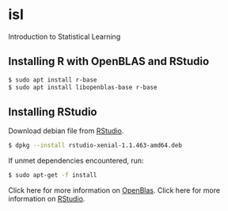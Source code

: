 # isl
Introduction to Statistical Learning

Installing R with OpenBLAS and RStudio
--------------------------------------
```bash
$ sudo apt install r-base
$ sudo apt install libopenblas-base r-base 
```

Installing RStudio
------------------
Download debian file from [RStudio].

```bash
$ dpkg --install rstudio-xenial-1.1.463-amd64.deb
```

If unmet dependencies encountered, run:

```bash
$ sudo apt-get -f install
```

Click here for more information on [OpenBlas].
Click here for more information on [RStudio].

[OpenBlas]: http://www.openblas.net/
[RStudio]: https://www.rstudio.com/
